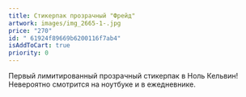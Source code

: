 ```yaml
---
title: Стикерпак прозрачный "Фрейд"
artwork: images/img_2665-1-.jpg
price: "270"
id: " 61924f89669b6200116f7ab4"
isAddToCart: true
priority: 0
---
```

Первый лимитированный  прозрачный стикерпак в Ноль Кельвин! Невероятно смотрится на ноутбуке и в ежедневнике.